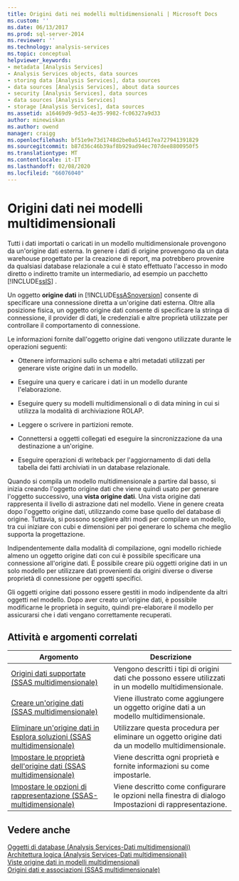 ```yaml
---
title: Origini dati nei modelli multidimensionali | Microsoft Docs
ms.custom: ''
ms.date: 06/13/2017
ms.prod: sql-server-2014
ms.reviewer: ''
ms.technology: analysis-services
ms.topic: conceptual
helpviewer_keywords:
- metadata [Analysis Services]
- Analysis Services objects, data sources
- storing data [Analysis Services], data sources
- data sources [Analysis Services], about data sources
- security [Analysis Services], data sources
- data sources [Analysis Services]
- storage [Analysis Services], data sources
ms.assetid: a16469d9-9d53-4e35-9982-fc06327a9d33
author: minewiskan
ms.author: owend
manager: craigg
ms.openlocfilehash: bf51e9e73d1748d2be0a514d17ea727941391829
ms.sourcegitcommit: b87d36c46b39af8b929ad94ec707dee8800950f5
ms.translationtype: MT
ms.contentlocale: it-IT
ms.lasthandoff: 02/08/2020
ms.locfileid: "66076040"
---
```

# <a name="data-sources-in-multidimensional-models"></a>Origini dati nei modelli multidimensionali
  Tutti i dati importati o caricati in un modello multidimensionale provengono da un'origine dati esterna. In genere i dati di origine provengono da un data warehouse progettato per la creazione di report, ma potrebbero provenire da qualsiasi database relazionale a cui è stato effettuato l'accesso in modo diretto o indiretto tramite un intermediario, ad esempio un pacchetto [!INCLUDE[ssIS](../../includes/ssis-md.md)] .  
  
 Un oggetto **origine dati** in [!INCLUDE[ssASnoversion](../../includes/ssasnoversion-md.md)] consente di specificare una connessione diretta a un'origine dati esterna. Oltre alla posizione fisica, un oggetto origine dati consente di specificare la stringa di connessione, il provider di dati, le credenziali e altre proprietà utilizzate per controllare il comportamento di connessione.  
  
 Le informazioni fornite dall'oggetto origine dati vengono utilizzate durante le operazioni seguenti:  
  
-   Ottenere informazioni sullo schema e altri metadati utilizzati per generare viste origine dati in un modello.  
  
-   Eseguire una query e caricare i dati in un modello durante l'elaborazione.  
  
-   Eseguire query su modelli multidimensionali o di data mining in cui si utilizza la modalità di archiviazione ROLAP.  
  
-   Leggere o scrivere in partizioni remote.  
  
-   Connettersi a oggetti collegati ed eseguire la sincronizzazione da una destinazione a un'origine.  
  
-   Eseguire operazioni di writeback per l'aggiornamento di dati della tabella dei fatti archiviati in un database relazionale.  
  
 Quando si compila un modello multidimensionale a partire dal basso, si inizia creando l'oggetto origine dati che viene quindi usato per generare l'oggetto successivo, una **vista origine dati**. Una vista origine dati rappresenta il livello di astrazione dati nel modello. Viene in genere creata dopo l'oggetto origine dati, utilizzando come base quello del database di origine. Tuttavia, si possono scegliere altri modi per compilare un modello, tra cui iniziare con cubi e dimensioni per poi generare lo schema che meglio supporta la progettazione.  
  
 Indipendentemente dalla modalità di compilazione, ogni modello richiede almeno un oggetto origine dati con cui è possibile specificare una connessione all'origine dati. È possibile creare più oggetti origine dati in un solo modello per utilizzare dati provenienti da origini diverse o diverse proprietà di connessione per oggetti specifici.  
  
 Gli oggetti origine dati possono essere gestiti in modo indipendente da altri oggetti nel modello. Dopo aver creato un'origine dati, è possibile modificarne le proprietà in seguito, quindi pre-elaborare il modello per assicurarsi che i dati vengano correttamente recuperati.  
  
## <a name="related-topics-and-tasks"></a>Attività e argomenti correlati  
  
|Argomento|Descrizione|  
|-----------|-----------------|  
|[Origini dati supportate &#40;SSAS multidimensionale&#41;](supported-data-sources-ssas-multidimensional.md)|Vengono descritti i tipi di origini dati che possono essere utilizzati in un modello multidimensionale.|  
|[Creare un'origine dati &#40;SSAS multidimensionale&#41;](create-a-data-source-ssas-multidimensional.md)|Viene illustrato come aggiungere un oggetto origine dati a un modello multidimensionale.|  
|[Eliminare un'origine dati in Esplora soluzioni &#40;SSAS multidimensionale&#41;](delete-a-data-source-in-solution-explorer-ssas-multidimensional.md)|Utilizzare questa procedura per eliminare un oggetto origine dati da un modello multidimensionale.|  
|[Impostare le proprietà dell'origine dati &#40;SSAS multidimensionale&#41;](set-data-source-properties-ssas-multidimensional.md)|Viene descritta ogni proprietà e fornite informazioni su come impostarle.|  
|[Impostare le opzioni di rappresentazione &#40;SSAS-multidimensionale&#41;](set-impersonation-options-ssas-multidimensional.md)|Viene descritto come configurare le opzioni nella finestra di dialogo Impostazioni di rappresentazione.|  
  
## <a name="see-also"></a>Vedere anche  
 [Oggetti di database &#40;Analysis Services-Dati multidimensionali&#41;](olap-logical/database-objects-analysis-services-multidimensional-data.md)   
 [Architettura logica &#40;Analysis Services-Dati multidimensionali&#41;](olap-logical/understanding-microsoft-olap-logical-architecture.md)   
 [Viste origine dati in modelli multidimensionali](data-source-views-in-multidimensional-models.md)   
 [Origini dati e associazioni &#40;SSAS multidimensionale&#41;](data-sources-and-bindings-ssas-multidimensional.md)  
  
  
